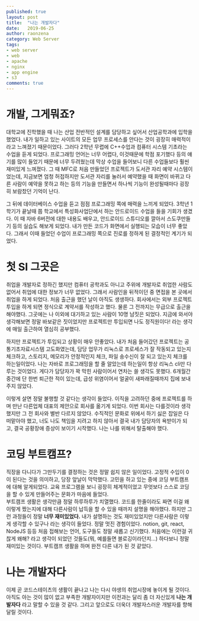 ```yaml
---
published: true
layout: post
title:  "나는 개발자다"
date:   2019-06-25
author: raonzena 
category: Web Server
tags:
- web server
- web
- apache
- nginx
- app engine
- s3
comments: true
---
```


# 개발, 그게뭐죠?
대학교에 진학했을 때 나는 산업 전반적인 설계를 담당하고 싶어서 산업공학과에 입학을 했었다. 내가 일하고 있는 사이트의 모든 업무 프로세스를 안다는 것이 굉장히 매력적이라고 느껴졌기 때문이었다. 그러다 2학년 무렵에 C++수업과 컴퓨터 시스템 기초라는 수업을 듣게 되었다. 프로그래밍 언어는 너무 어렵다, 이것때문에 학점 포기했다 등의 얘기를 많이 들었기 때문에 너무 두려웠는데 막상 수업을 들어보니 다른 수업들보다 훨씬 재미있게 느껴졌다. 그 때 MFC로 처음 만들었던 프로젝트가 도서관 자리 예약 시스템이었는데, 지금보면 엄청 허접하지만 도서관 자리를 눌러서 예약했을 때 화면이 바뀌고 다른 사람이 예약을 못하고 하는 등의 기능을 만들면서 하나씩 기능이 완성될때마다 굉장히 보람찼던 기억이 난다.  
  
그 뒤에 데이터베이스 수업을 듣고 점점 프로그래밍 쪽에 매력을 느끼게 되었다. 3학년 1학기가 끝날때 쯤 학교에서 특성화사업단에서 하는 안드로이드 수업을 들을 기회가 생겼다. 이 때 자바 6버전에 대한 내용도 배우고, 안드로이드 스튜디오를 깔아서 스도쿠만들기 등의 실습도 해보게 되었다. 내가 만든 코드가 화면에서 실행되는 모습이 너무 좋았다. 그래서 이때 들었던 수업이 프로그래밍 쪽으로 진로를 정하게 된 결정적인 계기가 되었다.  

# 첫 SI 그곳은
취업을 개발자로 정하긴 했지만 컴퓨터 공학과도 아니고 주위에 개발자로 취업한 사람도 없어서 취업에 대한 정보가 너무 없었다. 그래서 사람인을 뒤적이던 중 면접을 본 곳에서 취업을 하게 되었다. 처음 출근을 했던 날이 아직도 생생하다. 회사에서는 외부 프로젝트 투입을 하게 되면 정식으로 계약서를 작성하고 했다. 물론 그 전까지는 무급으로 출근을 해야했다. 그곳에는 나 이외에 대기하고 있는 사람이 10명 남짓은 되었다. 지금에 와서야 생각해보면 정말 바보같은 짓이었지만 프로젝트만 투입되면 나도 정직원이다! 라는 생각에 매일 출근하여 열심히 공부했다.  
  
하지만 프로젝트가 투입되고 상황이 매우 안좋았다. 내가 처음 들어갔던 프로젝트는 공통기초자료시스템 고도화였는데, 담당 업무가 리눅스로 프로세스가 잘 작동되고 있는지 체크하고, 스토리지, 메모리가 안정적인지 체크, 파일 송수신이 잘 되고 있는지 체크를 하는일이었다. 나는 자바로 프로그래밍을 할 줄 알았는데 하는일이 항상 리눅스 cli만 다루는 것이었다. 게다가 담당자가 꽉 막힌 사람이어서 연차는 쓸 생각도 못했다. 6개월간 중간에 단 한번 퇴근한 적이 있는데, 급성 위염이어서 얼굴이 새파래질때까지 집에 보내주지 않았다.  
  
이렇게 살면 정말 불행할 것 같다는 생각이 들었다. 이직을 고려하던 중에 프로젝트를 하며 만난 다른업체 대표의 제안으로 회사를 옮기게 되었다. 이번 회사는 다를것이라 생각했지만 그 전 회사와 별반 다르지 않았다. 수직적인 문화로 위에서 하기 싫은 잡일은 다 떠맡아야 했고, 너도 나도 책임을 지려고 하지 않아서 결국 내가 담당자의 욕받이가 되고, 결국 공황장애 증상이 보이기 시작했다. 나는 나를 위해서 탈출해야 했다.  

# 코딩 부트캠프?
직장을 다니다가 그만두기를 결정하는 것은 정말 쉽지 않은 일이었다. 고정적 수입이 0이 된다는 것을 의미하고, 당장 앞날이 막막했다. 고민을 하고 있는 중에 코딩 부트캠프에 대해 알게되었다. 교육 프로그램을 보니 굉장히 체계적이었고 무엇보다 스스로 코딩을 할 수 있게 만들어주는 문화가 마음에 들었다.  
부트캠프 생활은 생각만큼 정말 하루하루가 치열했다. 코드를 한줄이라도 짜면 이걸 왜 이렇게 짰는지에 대해 다른사람이 납득을 할 수 있을 때까지 설명을 해야했다. 하지만 그런 과정들이 정말 **너무 재미있었다.** 내가 설명하는 것도 재미있었지만 다른사람은 이렇게 생각할 수 있구나 라는 생각이 들었다. 정말 멋진 경험이었다. notion, git, react, NodeJS 등등 처음 접해보는 언어, 도구들도 정말 새롭고 신기했다. 처음에는 이런걸 귀찮게 왜해? 라고 생각이 되었던 것들도(뭐, 예를들면 블로깅이라던지...) 하다보니 정말 재미있는 것이다. 부트캠프 생활을 하며 완전 다른 내가 된 것 같았다.  
  
# 나는 개발자다
이제 곧 코드스테이츠의 생활이 끝나고 나는 다시 야생의 취업시장에 놓이게 될 것이다. 아직도 아는 것이 많이 없고 부족한 개발자이지만 이전과는 달리 좀 더 자신있게 **나는 개발자다** 라고 말할 수 있을 것 같다. 그리고 앞으로도 더욱더 개발자스러운 개발자를 향해 달릴 것이다.
